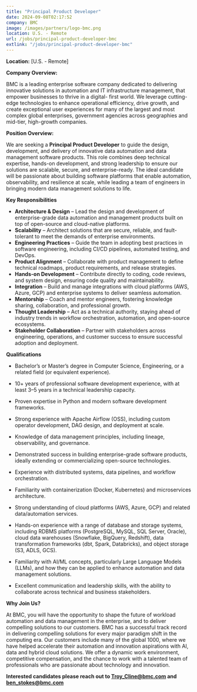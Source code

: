 ```yaml
---
title: "Principal Product Developer"
date: 2024-09-08T02:17:52
company: BMC
image: /images/partners/logo-bmc.png
location: U.S. - Remote
url: /jobs/principal-product-developer-bmc
extlink: "/jobs/principal-product-developer-bmc"
---
```


**Location:** [U.S. - Remote]

**Company Overview:**

BMC is a leading enterprise software company dedicated to delivering innovative solutions in
automation and IT infrastructure management, that empower businesses to thrive in a digital-
first world. We leverage cutting-edge technologies to enhance operational efficiency, drive
growth, and create exceptional user experiences for many of the largest and most complex
global enterprises, government agencies across geographies and mid-tier, high-growth
companies.

**Position Overview:**

We are seeking a **Principal Product Developer** to guide the design, development, and delivery
of innovative data automation and data management software products. This role combines
deep technical expertise, hands-on development, and strong leadership to ensure our solutions
are scalable, secure, and enterprise-ready. The ideal candidate will be passionate about
building software platforms that enable automation, observability, and resilience at scale, while
leading a team of engineers in bringing modern data management solutions to life.

**Key Responsibilities**

* **Architecture & Design** – Lead the design and development of enterprise-grade data
automation and management products built on top of open-source and cloud-native
platforms.
* **Scalability** – Architect solutions that are secure, reliable, and fault-tolerant to meet the
demands of enterprise environments.
* **Engineering Practices** – Guide the team in adopting best practices in software
engineering, including CI/CD pipelines, automated testing, and DevOps.
* **Product Alignment** – Collaborate with product management to define technical
roadmaps, product requirements, and release strategies.
* **Hands-on Development** – Contribute directly to coding, code reviews, and system
design, ensuring code quality and maintainability.
* **Integration** – Build and manage integrations with cloud platforms (AWS, Azure, GCP)
and enterprise systems to deliver seamless automation.
* **Mentorship** – Coach and mentor engineers, fostering knowledge sharing, collaboration,
and professional growth.
* **Thought Leadership** – Act as a technical authority, staying ahead of industry trends in
workflow orchestration, automation, and open-source ecosystems.
* **Stakeholder Collaboration** – Partner with stakeholders across engineering, operations,
and customer success to ensure successful adoption and deployment.

**Qualifications**

* Bachelor’s or Master’s degree in Computer Science, Engineering, or a related field (or
equivalent experience).
* 10+ years of professional software development experience, with at least 3–5 years in a
technical leadership capacity.
* Proven expertise in Python and modern software development frameworks.

* Strong experience with Apache Airflow (OSS), including custom operator development,
DAG design, and deployment at scale.
* Knowledge of data management principles, including lineage, observability, and
governance.
* Demonstrated success in building enterprise-grade software products, ideally extending
or commercializing open-source technologies.
* Experience with distributed systems, data pipelines, and workflow orchestration.
* Familiarity with containerization (Docker, Kubernetes) and microservices architecture.
* Strong understanding of cloud platforms (AWS, Azure, GCP) and related
data/automation services.
* Hands-on experience with a range of database and storage systems, including RDBMS
platforms (PostgreSQL, MySQL, SQL Server, Oracle), cloud data warehouses
(Snowflake, BigQuery, Redshift), data transformation frameworks (dbt, Spark,
Databricks), and object storage (S3, ADLS, GCS).
* Familiarity with AI/ML concepts, particularly Large Language Models (LLMs), and how
they can be applied to enhance automation and data management solutions.
* Excellent communication and leadership skills, with the ability to collaborate across
technical and business stakeholders.

**Why Join Us?**

At BMC, you will have the opportunity to shape the future of workload automation and data
management in the enterprise, and to deliver compelling solutions to our customers. BMC has a
successful track record in delivering compelling solutions for every major paradigm shift in the
computing era. Our customers include many of the global 1000, where we have helped
accelerate their automation and innovation aspirations with AI, data and hybrid cloud solutions.
We offer a dynamic work environment, competitive compensation, and the chance to work with
a talented team of professionals who are passionate about technology and innovation.

**Interested candidates please reach out to Troy_Cline@bmc.com and ben_stokes@bmc.com**